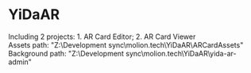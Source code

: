 # YiDaAR
Including 2 projects: 1. AR Card Editor; 2. AR Card Viewer</br>
Assets path: "Z:\Development sync\molion.tech\YiDaAR\ARCardAssets"</br>
Background path: "Z:\Development sync\molion.tech\YiDaAR\yida-ar-admin"
